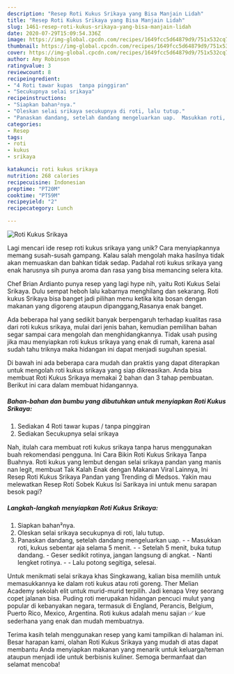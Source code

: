 ```yaml
---
description: "Resep Roti Kukus Srikaya yang Bisa Manjain Lidah"
title: "Resep Roti Kukus Srikaya yang Bisa Manjain Lidah"
slug: 1461-resep-roti-kukus-srikaya-yang-bisa-manjain-lidah
date: 2020-07-29T15:09:54.336Z
image: https://img-global.cpcdn.com/recipes/1649fcc5d64879d9/751x532cq70/roti-kukus-srikaya-foto-resep-utama.jpg
thumbnail: https://img-global.cpcdn.com/recipes/1649fcc5d64879d9/751x532cq70/roti-kukus-srikaya-foto-resep-utama.jpg
cover: https://img-global.cpcdn.com/recipes/1649fcc5d64879d9/751x532cq70/roti-kukus-srikaya-foto-resep-utama.jpg
author: Amy Robinson
ratingvalue: 3
reviewcount: 8
recipeingredient:
- "4 Roti tawar kupas  tanpa pinggiran"
- "Secukupnya selai srikaya"
recipeinstructions:
- "Siapkan bahan²nya."
- "Oleskan selai srikaya secukupnya di roti, lalu tutup."
- "Panaskan dandang, setelah dandang mengeluarkan uap.  Masukkan roti, kukus sebentar aja selama 5 menit.  Setelah 5 menit, buka tutup dandang. Geser sedikit rotinya, jangan langsung di angkat. Nanti lengket rotinya.  Lalu potong segitiga, selesai."
categories:
- Resep
tags:
- roti
- kukus
- srikaya

katakunci: roti kukus srikaya 
nutrition: 268 calories
recipecuisine: Indonesian
preptime: "PT20M"
cooktime: "PT59M"
recipeyield: "2"
recipecategory: Lunch

---
```



![Roti Kukus Srikaya](https://img-global.cpcdn.com/recipes/1649fcc5d64879d9/751x532cq70/roti-kukus-srikaya-foto-resep-utama.jpg)

Lagi mencari ide resep roti kukus srikaya yang unik? Cara menyiapkannya memang susah-susah gampang. Kalau salah mengolah maka hasilnya tidak akan memuaskan dan bahkan tidak sedap. Padahal roti kukus srikaya yang enak harusnya sih punya aroma dan rasa yang bisa memancing selera kita.

Chef Brian Ardianto punya resep yang lagi hype nih, yaitu Roti Kukus Selai Srikaya. Dulu sempat heboh lalu kabarnya menghilang dan sekarang. Roti kukus Srikaya bisa banget jadi pilihan menu ketika kita bosan dengan makanan yang digoreng ataupun dipanggang,Rasanya enak banget.

Ada beberapa hal yang sedikit banyak berpengaruh terhadap kualitas rasa dari roti kukus srikaya, mulai dari jenis bahan, kemudian pemilihan bahan segar sampai cara mengolah dan menghidangkannya. Tidak usah pusing jika mau menyiapkan roti kukus srikaya yang enak di rumah, karena asal sudah tahu triknya maka hidangan ini dapat menjadi suguhan spesial.


Di bawah ini ada beberapa cara mudah dan praktis yang dapat diterapkan untuk mengolah roti kukus srikaya yang siap dikreasikan. Anda bisa membuat Roti Kukus Srikaya memakai 2 bahan dan 3 tahap pembuatan. Berikut ini cara dalam membuat hidangannya.

<!--inarticleads1-->

##### Bahan-bahan dan bumbu yang dibutuhkan untuk menyiapkan Roti Kukus Srikaya:

1. Sediakan 4 Roti tawar kupas / tanpa pinggiran
1. Sediakan Secukupnya selai srikaya


Nah, itulah cara membuat roti kukus srikaya tanpa harus menggunakan buah rekomendasi pengguna. Ini Cara Bikin Roti Kukus Srikaya Tanpa Buahnya. Roti kukus yang lembut dengan selai srikaya pandan yang manis nan legit, membuat Tak Kalah Enak dengan Makanan Viral Lainnya, Ini Resep Roti Kukus Srikaya Pandan yang Trending di Medsos. Yakin mau melewatkan Resep Roti Sobek Kukus Isi Sarikaya ini untuk menu sarapan besok pagi? 

<!--inarticleads2-->

##### Langkah-langkah menyiapkan Roti Kukus Srikaya:

1. Siapkan bahan²nya.
1. Oleskan selai srikaya secukupnya di roti, lalu tutup.
1. Panaskan dandang, setelah dandang mengeluarkan uap. -  - Masukkan roti, kukus sebentar aja selama 5 menit. -  - Setelah 5 menit, buka tutup dandang. - Geser sedikit rotinya, jangan langsung di angkat. - Nanti lengket rotinya. -  - Lalu potong segitiga, selesai.


Untuk menikmati selai srikaya khas Singkawang, kalian bisa memilih untuk memasukkannya ke dalam roti kukus atau roti goreng. Ther Melian Academy sekolah elit untuk murid-murid terpilih. Jadi kenapa Vrey seorang copet jalanan bisa. Puding roti merupakan hidangan pencuci mulut yang popular di kebanyakan negara, termasuk di England, Perancis, Belgium, Puerto Rico, Mexico, Argentina. Roti kukus adalah menu sajian ✅ kue sederhana yang enak dan mudah membuatnya. 

Terima kasih telah menggunakan resep yang kami tampilkan di halaman ini. Besar harapan kami, olahan Roti Kukus Srikaya yang mudah di atas dapat membantu Anda menyiapkan makanan yang menarik untuk keluarga/teman ataupun menjadi ide untuk berbisnis kuliner. Semoga bermanfaat dan selamat mencoba!

